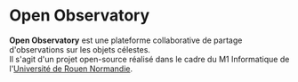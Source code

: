 # Open Observatory

**Open Observatory** est une plateforme collaborative de partage d'observations sur les objets célestes.  
Il s'agit d'un projet open-source réalisé dans le cadre du M1 Informatique de l'[Université de Rouen Normandie](https://www.univ-rouen.fr).
